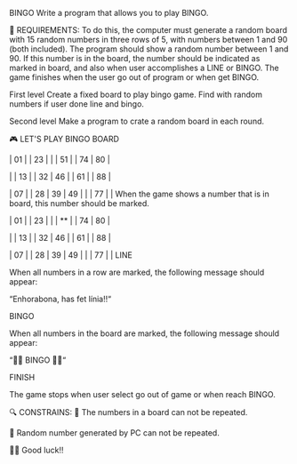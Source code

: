 BINGO
Write a program that allows you to play BINGO.

🔖 REQUIREMENTS:
To do this, the computer must generate a random board with 15 random numbers in three rows of 5, with numbers between 1 and 90 (both included). The program should show a random number between 1 and 90. If this number is in the board, the number should be indicated as marked in board, and also when user accomplishes a LINE or BINGO. The game finishes when the user go out of program or when get BINGO.

First level
Create a fixed board to play bingo game. Find with random numbers if user done line and bingo.

Second level
Make a program to crate a random board in each round.

🎮 LET'S PLAY BINGO
BOARD

| 01 |    | 23 |    |    | 51 |    | 74 | 80 |

|    | 13 |    | 32 | 46 |    | 61 |    | 88 |

| 07 |    | 28 | 39 | 49 |    |    | 77 |    |
When the game shows a number that is in board, this number should be marked.

| 01 |    | 23 |    |    | ** |    | 74 | 80 |

|    | 13 |    | 32 | 46 |    | 61 |    | 88 |

| 07 |    | 28 | 39 | 49 |    |    | 77 |    |
LINE

When all numbers in a row are marked, the following message should appear:

“Enhorabona, has fet línia!!“

BINGO

When all numbers in the board are marked, the following message should appear:

“🎉🎉 BINGO 🎉🎉“

FINISH

The game stops when user select go out of game or when reach BINGO.

🔍 CONSTRAINS:
🚫 The numbers in a board can not be repeated.

🚫 Random number generated by PC can not be repeated.

🤞🏻 Good luck!!